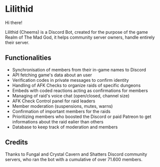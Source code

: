 # Lilithid

Hi there!

Lilithid (Cheems) is a Discord Bot, created for the purpose of the game Realm of The Mad God, it helps community server owners, handle entirely their server.

## Functionalities
- Synchronisation of members from their in-game names to Discord
- API fetching game's data about an user
- Verification codes in private messages to confirm identity
- Handling of AFK Checks to organize raids of specific dungeons
- Embeds with coded reactions acting as confirmations for members
- Managing of raid's voice chat (open/closed, channel size)
- AFK Check Control panel for raid leaders
- Member moderation (suspensions, mutes, warns)
- Confirmation of important members for the raids
- Prioritizing members who boosted the Discord or paid Patreon to get informations about the raid ealier than others
- Database to keep track of moderation and members

## Credits
Thanks to Fungal and Crystal Cavern and Shatters Discord community servers, who ran the bot with a cumulative of over 71.600 members.

